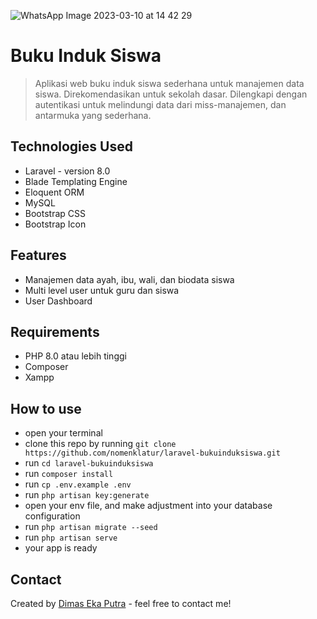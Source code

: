 ![WhatsApp Image 2023-03-10 at 14 42 29](https://user-images.githubusercontent.com/88763669/224482672-5380a401-ec9e-44cf-8475-743650aad894.jpeg)


# Buku Induk Siswa
> Aplikasi web buku induk siswa sederhana untuk manajemen data siswa. Direkomendasikan untuk sekolah dasar. Dilengkapi dengan autentikasi untuk melindungi data dari miss-manajemen, dan antarmuka yang sederhana.



## Technologies Used
- Laravel - version 8.0
- Blade Templating Engine
- Eloquent ORM
- MySQL
- Bootstrap CSS
- Bootstrap Icon


## Features
- Manajemen data ayah, ibu, wali, dan biodata siswa
- Multi level user untuk guru dan siswa
- User Dashboard

## Requirements
- PHP 8.0 atau lebih tinggi
- Composer
- Xampp

## How to use
- open your terminal
- clone this repo by running `git clone https://github.com/nomenklatur/laravel-bukuinduksiswa.git`
- run `cd laravel-bukuinduksiswa`
- run `composer install`
- run `cp .env.example .env`
- run `php artisan key:generate`
- open your env file, and make adjustment into your database configuration
- run `php artisan migrate --seed`
- run `php artisan serve`
- your app is ready

## Contact
Created by [Dimas Eka Putra](https://www.linkedin.com/in/masdimasekaputra/) - feel free to contact me!

